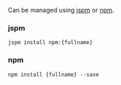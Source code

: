 Can be managed using
[jspm](http://jspm.io)
or [npm](https://github.com/npm/npm).

### jspm
```terminal
jspm install npm:{fullname}
```

### npm
```terminal
npm install {fullname} --save
```
